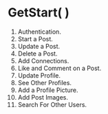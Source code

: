 # GetStart( )


1. Authentication.
2. Start a Post.
3. Update a Post.
4. Delete a Post.
5. Add Connections.
6. Like and Comment on a Post.
7. Update Profile.
8. See Other Profiles.
9. Add a Profile Picture.
10. Add Post Images.
11. Search For Other Users.

